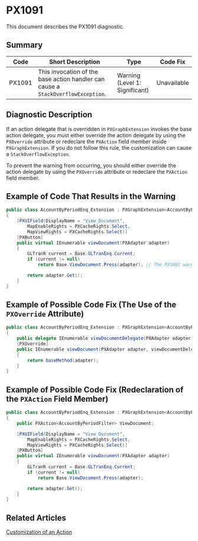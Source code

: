 # PX1091
This document describes the PX1091 diagnostic.

## Summary

| Code   | Short Description                                                                | Type                           | Code Fix    | 
| ------ | -------------------------------------------------------------------------------- | ------------------------------ | ----------- | 
| PX1091 | This invocation of the base action handler can cause a `StackOverflowException`. | Warning (Level 1: Significant) | Unavailable | 

## Diagnostic Description
If an action delegate that is overridden in `PXGraphExtension` invokes the base action delegate, you must either override the action delegate by using the `PXOverride` attribute or redeclare the `PXAction` field member inside `PXGraphExtension`. If you do not follow this rule, the customization can cause a `StackOverflowException`.

To prevent the warning from occurring, you should either override the action delegate by using the `PXOverride` attribute or redeclare the `PXAction` field member.

## Example of Code That Results in the Warning

```C#
public class AccountByPeriodEnq_Extension : PXGraphExtension<AccountByPeriodEnq>
{
    [PXUIField(DisplayName = "View Document",
        MapEnableRights = PXCacheRights.Select,
        MapViewRights = PXCacheRights.Select)]
    [PXButton]
    public virtual IEnumerable viewDocument(PXAdapter adapter)
    {
        GLTranR current = Base.GLTranEnq.Current;
        if (current != null)
            return Base.ViewDocument.Press(adapter); // The PX1091 warning is displayed for this line.

        return adapter.Get();
    }
}
```

## Example of Possible Code Fix (The Use of the `PXOverride` Attribute)

```C#
public class AccountByPeriodEnq_Extension : PXGraphExtension<AccountByPeriodEnq>
{
    public delegate IEnumerable viewDocumentDelegate(PXAdapter adapter);
    [PXOverride]
    public IEnumerable viewDocument(PXAdapter adapter, viewDocumentDelegate baseMethod)
    {
        return baseMethod(adapter);
    }
}
```

## Example of Possible Code Fix (Redeclaration of the `PXAction` Field Member)

```C#
public class AccountByPeriodEnq_Extension : PXGraphExtension<AccountByPeriodEnq>
{
    public PXAction<AccountByPeriodFilter> ViewDocument;

    [PXUIField(DisplayName = "View Document",
        MapEnableRights = PXCacheRights.Select,
        MapViewRights = PXCacheRights.Select)]
    [PXButton]
    public virtual IEnumerable viewDocument(PXAdapter adapter)
    {
        GLTranR current = Base.GLTranEnq.Current;
        if (current != null)
            return Base.ViewDocument.Press(adapter); 

        return adapter.Get();
    }
}
```

## Related Articles

[Customization of an Action](https://help.acumatica.com/Help?ScreenId=ShowWiki&pageid=828d4d7a-597c-4fc6-896b-b6bb1b88266f)